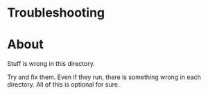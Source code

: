 # Troubleshooting

# About

Stuff is wrong in this directory.

Try and fix them. Even if they run, there is something wrong in each directory. All of this is optional for sure.
